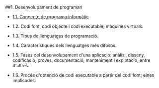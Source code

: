##1. Desenvolupament de programari
* [1.1. Concepte de programa informàtic](https://github.com/orm159/m5uf1/blob/master/programa_informatic.md)

* 1.2. Codi font, codi objecte i codi executable; màquines virtuals.

* 1.3. Tipus de llenguatges de programació.

* 1.4. Característiques dels llenguatges més difosos.

* 1.5. Fases del desenvolupament d'una aplicació: anàlisi, disseny, codificació, proves, documentació, manteniment i explotació, entre d'altres.

* 1.6. Procés d'obtenció de codi executable a partir del codi font; eines implicades.

